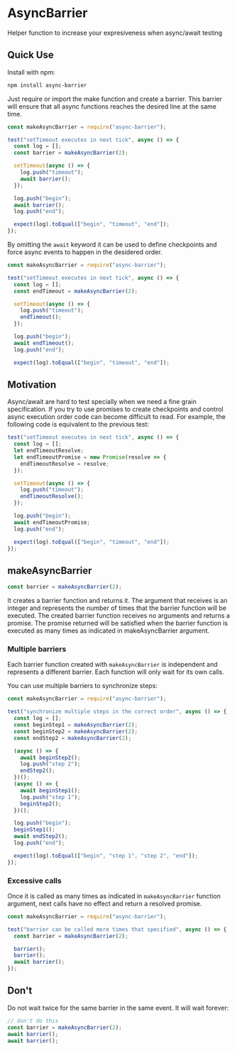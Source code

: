 AsyncBarrier
============

Helper function to increase your expresiveness when async/await testing


Quick Use
---------

Install with npm:

```bash
npm install async-barrier
```

Just require or import the make function and create a barrier. This
barrier will ensure that all async functions reaches the desired line
at the same time.

```javascript
const makeAsyncBarrier = require("async-barrier");

test("setTimeout executes in next tick", async () => {
  const log = [];
  const barrier = makeAsyncBarrier(2);

  setTimeout(async () => {
    log.push("timeout");
    await barrier();
  });

  log.push("begin");
  await barrier();
  log.push("end");

  expect(log).toEqual(["begin", "timeout", "end"]);
});
```

By omitting the `await` keyword it can be used to define checkpoints 
and force async events to happen in the desidered order.

```javascript
const makeAsyncBarrier = require("async-barrier");

test("setTimeout executes in next tick", async () => {
  const log = [];
  const endTimeout = makeAsyncBarrier(2);

  setTimeout(async () => {
    log.push("timeout");
    endTimeout();
  });

  log.push("begin");
  await endTimeout();
  log.push("end");

  expect(log).toEqual(["begin", "timeout", "end"]);
```



Motivation
----------

Async/await are hard to test specially when we need a fine grain specification.
If you try to use promises to create checkpoints and control async execution 
order code can become difficult to read.
For example, the following code is equivalent to the previous test:

```javascript
test("setTimeout executes in next tick", async () => {
  const log = [];
  let endTimeoutResolve;
  let endTimeoutPromise = new Promise(resolve => {
    endTimeoutResolve = resolve;
  });

  setTimeout(async () => {
    log.push("timeout");
    endTimeoutResolve();
  });

  log.push("begin");
  await endTimeoutPromise;
  log.push("end");

  expect(log).toEqual(["begin", "timeout", "end"]);
});
```

makeAsyncBarrier
----------------

```javascript
const barrier = makeAsyncBarrier(2);
```

It creates a barrier function and returns it.
The argument that receives is an integer and represents
the number of times that the barrier function will be executed.
The created barrier function receives no arguments and
returns a promise.
The promise returned will be satisfied when the barrier function
is executed as many times as indicated in makeAsyncBarrier argument.


### Multiple barriers

Each barrier function created with `makeAsyncBarrier` is independent
and represents a different barrier. 
Each function will only wait for its own calls.

You can use multiple barriers to synchronize steps:

```javascript
const makeAsyncBarrier = require("async-barrier");

test("synchronize multiple steps in the correct order", async () => {
  const log = [];
  const beginStep1 = makeAsyncBarrier(2);
  const beginStep2 = makeAsyncBarrier(2);
  const endStep2 = makeAsyncBarrier(2);

  (async () => {
    await beginStep2();
    log.push("step 2");
    endStep2();
  })();
  (async () => {
    await beginStep1();
    log.push("step 1");
    beginStep2();
  })();

  log.push("begin");
  beginStep1();
  await endStep2();
  log.push("end");

  expect(log).toEqual(["begin", "step 1", "step 2", "end"]);
});
```

### Excessive calls

Once it is called as many times as indicated in `makeAsyncBarrier` 
function argument, next calls have no effect and return a resolved promise.

```javascript
const makeAsyncBarrier = require("async-barrier");

test("barrier can be called more times that specified", async () => {
  const barrier = makeAsyncBarrier(2);

  barrier();
  barrier();
  await barrier();
});
```


Don't
-----

Do not wait twice for the same barrier in the same event. It will wait forever:

```javascript
// don't do this
const barrier = makeAsyncBarrier(2);
await barrier();
await barrier();
```
